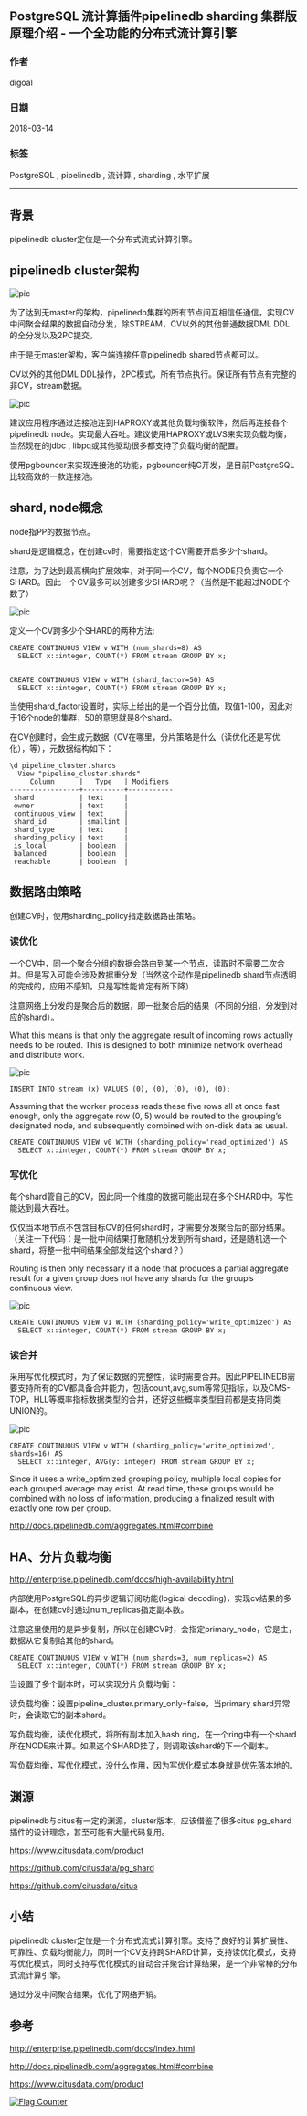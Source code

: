 ## PostgreSQL 流计算插件pipelinedb sharding 集群版原理介绍 - 一个全功能的分布式流计算引擎 
                                                                 
### 作者                                                                 
digoal                                                                 
                                                                 
### 日期                                                                 
2018-03-14                                                               
                                                                 
### 标签                                                                 
PostgreSQL , pipelinedb , 流计算 , sharding , 水平扩展   
                                                                 
----                                                                 
                                                                 
## 背景        
  
pipelinedb cluster定位是一个分布式流式计算引擎。  
  
## pipelinedb cluster架构  
  
![pic](20180314_04_pic_001.jpg)  
  
为了达到无master的架构，pipelinedb集群的所有节点间互相信任通信，实现CV中间聚合结果的数据自动分发，除STREAM，CV以外的其他普通数据DML DDL的全分发以及2PC提交。  
  
由于是无master架构，客户端连接任意pipelinedb shared节点都可以。  
  
CV以外的其他DML DDL操作，2PC模式，所有节点执行。保证所有节点有完整的非CV，stream数据。  
  
![pic](20180314_04_pic_006.jpg)  
  
建议应用程序通过连接池连到HAPROXY或其他负载均衡软件，然后再连接各个pipelinedb node。实现最大吞吐。建议使用HAPROXY或LVS来实现负载均衡，当然现在的jdbc , libpq或其他驱动很多都支持了负载均衡的配置。  
  
使用pgbouncer来实现连接池的功能，pgbouncer纯C开发，是目前PostgreSQL比较高效的一款连接池。  
  
  
## shard, node概念  
node指PP的数据节点。  
  
shard是逻辑概念，在创建cv时，需要指定这个CV需要开启多少个shard。  
  
注意，为了达到最高横向扩展效率，对于同一个CV，每个NODE只负责它一个SHARD。因此一个CV最多可以创建多少SHARD呢？（当然是不能超过NODE个数了）  
  
![pic](20180314_04_pic_005.jpg)  
  
定义一个CV跨多少个SHARD的两种方法:  
  
```  
CREATE CONTINUOUS VIEW v WITH (num_shards=8) AS  
  SELECT x::integer, COUNT(*) FROM stream GROUP BY x;  
  
  
CREATE CONTINUOUS VIEW v WITH (shard_factor=50) AS  
  SELECT x::integer, COUNT(*) FROM stream GROUP BY x;  
```  
  
当使用shard_factor设置时，实际上给出的是一个百分比值，取值1-100，因此对于16个node的集群，50的意思就是8个shard。  
  
在CV创建时，会生成元数据（CV在哪里，分片策略是什么（读优化还是写优化），等），元数据结构如下：  
  
```  
\d pipeline_cluster.shards  
  View "pipeline_cluster.shards"  
     Column      |   Type   | Modifiers  
-----------------+----------+-----------  
 shard           | text     |  
 owner           | text     |  
 continuous_view | text     |  
 shard_id        | smallint |  
 shard_type      | text     |  
 sharding_policy | text     |  
 is_local        | boolean  |  
 balanced        | boolean  |  
 reachable       | boolean  |  
```  
  
## 数据路由策略  
创建CV时，使用sharding_policy指定数据路由策略。  
  
### 读优化  
  
一个CV中，同一个聚合分组的数据会路由到某一个节点，读取时不需要二次合并。但是写入可能会涉及数据重分发（当然这个动作是pipelinedb shard节点透明的完成的，应用不感知，只是写性能肯定有所下降）  
  
注意网络上分发的是聚合后的数据，即一批聚合后的结果（不同的分组，分发到对应的shard）。  
  
What this means is that only the aggregate result of incoming rows actually needs to be routed. This is designed to both minimize network overhead and distribute work.  
  
![pic](20180314_04_pic_002.jpg)  
  
  
```  
INSERT INTO stream (x) VALUES (0), (0), (0), (0), (0);  
```  
  
Assuming that the worker process reads these five rows all at once fast enough, only the aggregate row (0, 5) would be routed to the grouping’s designated node, and subsequently combined with on-disk data as usual.  
  
```  
CREATE CONTINUOUS VIEW v0 WITH (sharding_policy='read_optimized') AS  
  SELECT x::integer, COUNT(*) FROM stream GROUP BY x;  
```  
  
### 写优化  
  
每个shard管自己的CV，因此同一个维度的数据可能出现在多个SHARD中。写性能达到最大吞吐。  
  
仅仅当本地节点不包含目标CV的任何shard时，才需要分发聚合后的部分结果。（关注一下代码：是一批中间结果打散随机分发到所有shard，还是随机选一个shard，将整一批中间结果全部发给这个shard？）  
  
Routing is then only necessary if a node that produces a partial aggregate result for a given group does not have any shards for the group’s continuous view.   
  
![pic](20180314_04_pic_003.jpg)  
  
```  
CREATE CONTINUOUS VIEW v1 WITH (sharding_policy='write_optimized') AS  
  SELECT x::integer, COUNT(*) FROM stream GROUP BY x;  
```  
  
### 读合并  
  
采用写优化模式时，为了保证数据的完整性，读时需要合并。因此PIPELINEDB需要支持所有的CV都具备合并能力，包括count,avg,sum等常见指标，以及CMS-TOP，HLL等概率指标数据类型的合并，还好这些概率类型目前都是支持同类UNION的。  
  
  
![pic](20180314_04_pic_004.jpg)  
  
```  
CREATE CONTINUOUS VIEW v WITH (sharding_policy='write_optimized', shards=16) AS  
  SELECT x::integer, AVG(y::integer) FROM stream GROUP BY x;  
```  
  
Since it uses a write_optimized grouping policy, multiple local copies for each grouped average may exist. At read time, these groups would be combined with no loss of information, producing a finalized result with exactly one row per group.  
  
http://docs.pipelinedb.com/aggregates.html#combine  
  
## HA、分片负载均衡  
http://enterprise.pipelinedb.com/docs/high-availability.html  
  
内部使用PostgreSQL的异步逻辑订阅功能(logical decoding)，实现cv结果的多副本，在创建cv时通过num_replicas指定副本数。  
  
注意这里使用的是异步复制，所以在创建CV时，会指定primary_node，它是主，数据从它复制给其他的shard。  
  
```  
CREATE CONTINUOUS VIEW v WITH (num_shards=3, num_replicas=2) AS  
  SELECT x::integer, COUNT(*) FROM stream GROUP BY x;  
```  
  
当设置了多个副本时，可以实现分片负载均衡：  
  
读负载均衡：设置pipeline_cluster.primary_only=false，当primary shard异常时，会读取它的副本shard。  
  
写负载均衡，读优化模式，将所有副本加入hash ring，在一个ring中有一个shard所在NODE来计算。如果这个SHARD挂了，则调取该shard的下一个副本。  
  
写负载均衡，写优化模式，没什么作用，因为写优化模式本身就是优先落本地的。  
  
## 渊源  
pipelinedb与citus有一定的渊源，cluster版本，应该借鉴了很多citus pg_shard插件的设计理念，甚至可能有大量代码复用。  
  
https://www.citusdata.com/product  
  
https://github.com/citusdata/pg_shard  
  
https://github.com/citusdata/citus  
  
  
## 小结  
pipelinedb cluster定位是一个分布式流式计算引擎。支持了良好的计算扩展性、可靠性、负载均衡能力，同时一个CV支持跨SHARD计算，支持读优化模式，支持写优化模式，同时支持写优化模式的自动合并聚合计算结果，是一个非常棒的分布式流计算引擎。    
  
通过分发中间聚合结果，优化了网络开销。   
  
  
## 参考  
http://enterprise.pipelinedb.com/docs/index.html  
  
http://docs.pipelinedb.com/aggregates.html#combine  
  
https://www.citusdata.com/product  
  
  
<a rel="nofollow" href="http://info.flagcounter.com/h9V1"  ><img src="http://s03.flagcounter.com/count/h9V1/bg_FFFFFF/txt_000000/border_CCCCCC/columns_2/maxflags_12/viewers_0/labels_0/pageviews_0/flags_0/"  alt="Flag Counter"  border="0"  ></a>  
  
